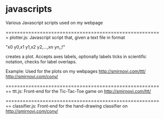 # javascripts
Various Javascript scripts used on my webpage

=======================================================
plotter.js:
Javascript script that, given a text file in format 

"x0 y0,x1 y1,x2 y2,...,xn yn,;!"

creates a plot. Accepts axes labels, optionally labels ticks in scientific notation, checks for label overlaps.

Example: Used for the plots on my webpages
http://smirnovi.com/ttt/
http://smirnovi.com/conv/

========================================================
ttt.js:
Front-end for the Tic-Tac-Toe game on
http://smirnovi.com/ttt/

========================================================
classifier.js:
Front-end for the hand-drawing classifier on
http://smirnovi.com/conv/
